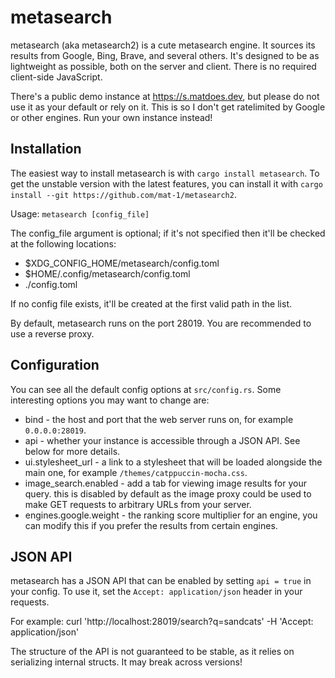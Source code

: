# metasearch
metasearch (aka metasearch2) is a cute metasearch engine. It sources its results
from Google, Bing, Brave, and several others. It's designed to be as lightweight
as possible, both on the server and client. There is no required client-side
JavaScript.

There's a public demo instance at https://s.matdoes.dev, but please do not use
it as your default or rely on it. This is so I don't get ratelimited by Google
or other engines. Run your own instance instead!

## Installation

The easiest way to install metasearch is with `cargo install metasearch`. To get
the unstable version with the latest features, you can install it with
`cargo install --git https://github.com/mat-1/metasearch2`.

Usage: `metasearch [config_file]`

The config_file argument is optional; if it's not specified then it'll be
checked at the following locations:

- $XDG_CONFIG_HOME/metasearch/config.toml
- $HOME/.config/metasearch/config.toml
- ./config.toml

If no config file exists, it'll be created at the first valid path in the list.

By default, metasearch runs on the port 28019. You are recommended to use a
reverse proxy.

## Configuration

You can see all the default config options at `src/config.rs`. Some interesting
options you may want to change are:

- bind - the host and port that the web server runs on, for example
`0.0.0.0:28019`.
- api - whether your instance is accessible through a JSON API. See below for
more details.
- ui.stylesheet_url - a link to a stylesheet that will be loaded alongside the
main one, for example `/themes/catppuccin-mocha.css`.
- image_search.enabled - add a tab for viewing image results for your query.
this is disabled by default as the image proxy could be used to make GET
requests to arbitrary URLs from your server.
- engines.google.weight - the ranking score multiplier for an engine, you can
modify this if you prefer the results from certain engines.

## JSON API

metasearch has a JSON API that can be enabled by setting `api = true` in your
config. To use it, set the `Accept: application/json` header in your requests.

For example:
curl 'http://localhost:28019/search?q=sandcats' -H 'Accept: application/json'

The structure of the API is not guaranteed to be stable, as it relies on
serializing internal structs. It may break across versions!
